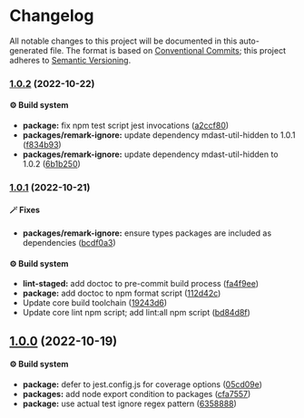 # Changelog

All notable changes to this project will be documented in this auto-generated
file. The format is based on [Conventional Commits][1]; this project adheres to
[Semantic Versioning][2].

### [1.0.2][3] (2022-10-22)

#### ⚙️ Build system

- **package:** fix npm test script jest invocations ([a2ccf80][4])
- **packages/remark-ignore:** update dependency mdast-util-hidden to 1.0.1
  ([f834b93][5])
- **packages/remark-ignore:** update dependency mdast-util-hidden to 1.0.2
  ([6b1b250][6])

### [1.0.1][7] (2022-10-21)

#### 🪄 Fixes

- **packages/remark-ignore:** ensure types packages are included as dependencies
  ([bcdf0a3][8])

#### ⚙️ Build system

- **lint-staged:** add doctoc to pre-commit build process ([fa4f9ee][9])
- **package:** add doctoc to npm format script ([112d42c][10])
- Update core build toolchain ([19243d6][11])
- Update core lint npm script; add lint:all npm script ([bd84d8f][12])

## [1.0.0][13] (2022-10-19)

#### ⚙️ Build system

- **package:** defer to jest.config.js for coverage options ([05cd09e][14])
- **packages:** add node export condition to packages ([cfa7557][15])
- **package:** use actual test ignore regex pattern ([6358888][16])

[1]: https://conventionalcommits.org
[2]: https://semver.org
[3]:
  https://github.com/Xunnamius/unified-utils/compare/remark-ignore@1.0.1...remark-ignore@1.0.2
[4]:
  https://github.com/Xunnamius/unified-utils/commit/a2ccf801276c84e54d3fc1afaad574f78408d86f
[5]:
  https://github.com/Xunnamius/unified-utils/commit/f834b93df1a103f1bbb28c67de9bb390c2d46fe0
[6]:
  https://github.com/Xunnamius/unified-utils/commit/6b1b250ee95563cd9e2e67f452ec1f2624f87ad1
[7]:
  https://github.com/Xunnamius/unified-utils/compare/remark-ignore@1.0.0...remark-ignore@1.0.1
[8]:
  https://github.com/Xunnamius/unified-utils/commit/bcdf0a3028c1bf1db1cf3f470dda01a362ccae0b
[9]:
  https://github.com/Xunnamius/unified-utils/commit/fa4f9ee3f9cd922875cf077f6d8b74105f0ba55e
[10]:
  https://github.com/Xunnamius/unified-utils/commit/112d42c6999f758ff618f4e116eb7cf38c09f77c
[11]:
  https://github.com/Xunnamius/unified-utils/commit/19243d623ba14cfd629c5e4632e6a75de508592b
[12]:
  https://github.com/Xunnamius/unified-utils/commit/bd84d8fc1fb5c4d1828a16a47214a6730f34899a
[13]:
  https://github.com/Xunnamius/unified-utils/compare/05cd09e0cf13f18fa56f6156516bcf546b1238e6...remark-ignore@1.0.0
[14]:
  https://github.com/Xunnamius/unified-utils/commit/05cd09e0cf13f18fa56f6156516bcf546b1238e6
[15]:
  https://github.com/Xunnamius/unified-utils/commit/cfa755794380abeda2748bb0a86f99b0bb136198
[16]:
  https://github.com/Xunnamius/unified-utils/commit/63588887a7377f3ee7488b19c87f1f2bf1faa811
